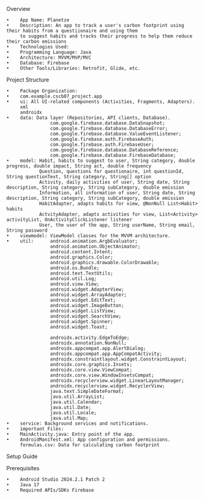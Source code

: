 Overview

    •    App Name: Planetze
    •    Description: An app to track a user's carbon footprint using their habits from a questiionaire and using them
         to suggest habits and tracks their progress to help them reduce their carbon emissions
    •    Technologies Used:
    •    Programming Language: Java
    •    Architecture: MVVM/MVP/MVC
    •    Database: Firebase
    •    Other Tools/Libraries: Retrofit, Glide, etc.

Project Structure

    •    Package Organization:
    •    com.example.cscb07_project.app
    •    ui: All UI-related components (Activities, Fragments, Adapters).
         xml
         androidx
    •    data: Data layer (Repositories, API clients, Database).
                    com.google.firebase.database.DataSnapshot;
                    com.google.firebase.database.DatabaseError;
                    com.google.firebase.database.ValueEventListener;
                    com.google.firebase.auth.FirebaseAuth;
                    com.google.firebase.auth.FirebaseUser;
                    com.google.firebase.database.DatabaseReference;
                    com.google.firebase.database.FirebaseDatabase;
    •    model: Habit, habits to suggest to user, String category, double progress, double impact, String act, double frequency
                Question, questions for questionaire, int questionId, String questionText, String category, String[] option
                Activity, daily activities of user, String date, String description, String category, String subCategory, double emission
                Information, all information of user, String date, String description, String category, String subCategory, double emission
                HabitAdapter, adapts habits for view, @NonNull List<Habit> habits
                ActvityAdapter, adapts activities for view, List<Activity> activityList, OnActivityClickListener listener
                User, the user of the app, String userName, String email, String password
    •    viewmodel: ViewModel classes for the MVVM architecture.
    •    util:      android.animation.ArgbEvaluator;
                    android.animation.ObjectAnimator;
                    android.content.Intent;
                    android.graphics.Color;
                    android.graphics.drawable.ColorDrawable;
                    android.os.Bundle;
                    android.text.TextUtils;
                    android.util.Log;
                    android.view.View;
                    android.widget.AdapterView;
                    android.widget.ArrayAdapter;
                    android.widget.EditText;
                    android.widget.ImageButton;
                    android.widget.ListView;
                    android.widget.SearchView;
                    android.widget.Spinner;
                    android.widget.Toast;

                    androidx.activity.EdgeToEdge;
                    androidx.annotation.NonNull;
                    androidx.appcompat.app.AlertDialog;
                    androidx.appcompat.app.AppCompatActivity;
                    androidx.constraintlayout.widget.ConstraintLayout;
                    androidx.core.graphics.Insets;
                    androidx.core.view.ViewCompat;
                    androidx.core.view.WindowInsetsCompat;
                    androidx.recyclerview.widget.LinearLayoutManager;
                    androidx.recyclerview.widget.RecyclerView;
                    java.text.SimpleDateFormat;
                    java.util.ArrayList;
                    java.util.Calendar;
                    java.util.Date;
                    java.util.Locale;
                    java.util.Map;
    •    service: Background services and notifications.
    •    important Files:
    •    MainActivity.java: Entry point of the app.
    •    AndroidManifest.xml: App configuration and permissions.
         formulas.csv: Data for calculating carbon footprint

Setup Guide

Prerequisites

    •    Android Studio 2024.2.1 Patch 2
    •    Java 17
    •    Required APIs/SDKs Firebase
